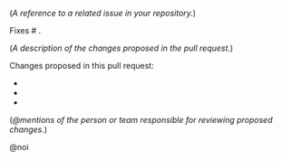 (_A reference to a related issue in your repository._)

Fixes # .

(_A description of the changes proposed in the pull request._)

Changes proposed in this pull request:

- 
- 
- 

(_@mentions of the person or team responsible for reviewing proposed changes._)

@noi
